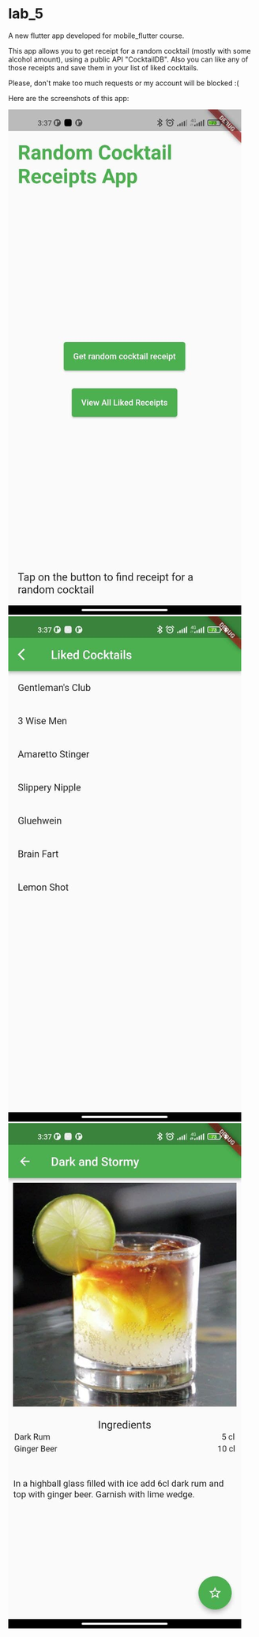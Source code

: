 # lab_5

A new flutter app developed for mobile_flutter course.

This app allows you to get receipt for a random cocktail (mostly with some alcohol amount), using a
public API "CocktailDB". Also you can like any of those receipts and save them in your list of liked
cocktails.

Please, don't make too much requests or my account will be blocked :(

Here are the screenshots of this app:

![Home page](/readme_assets/home.jpg)
![Page with liked items](/readme_assets/liked_cocktails.jpg)
![Page with random receipts](/readme_assets/random_item.jpg)